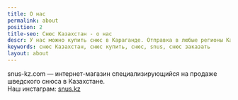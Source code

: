 ```yaml
---
title: О нас
permalink: about
position: 2
title-seo: Снюс Казахстан - о нас
descr: У нас можно купить снюс в Караганде. Отправка в любые регионы Казахстана
keywords: снюс Казахстан, снюс купить, снюс, snus, снюс заказать
layout: about
---
```


snus-kz.com — интернет-магазин специализирующийся на продаже шведского снюса в Казахстане.<br>
Наш инстаграм: <a href="//www.instagram.com/snus.kz/">snus.kz</a>
